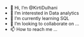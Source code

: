- 👋 Hi, I’m @KirtiDulhani
- 👀 I’m interested in Data analytics
- 🌱 I’m currently learning SQL
- 💞️ I’m looking to collaborate on ...
- 📫 How to reach me ...

<!---
KDulhani/KDulhani is a ✨ special ✨ repository because its `README.md` (this file) appears on your GitHub profile.
You can click the Preview link to take a look at your changes.
--->
